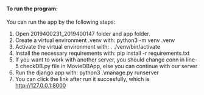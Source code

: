 #### To run the program: 
You can run the app by the following steps:
1) Open 2019400231_2019400147 folder and app folder.
2) Create a virtual environment .venv with:
python3 -m venv .venv  
3) Activate the virtual environment with:
. ./venv/bin/activate
4) Install the necessary requirements with:
pip install -r requirements.txt
5) If you want to work with another server, you should change conn in line-5 checkDB.py file in MovieDBApp, else you can continue with our server
6) Run the django app with:
python3 .\manage.py runserver 
7) You can click the link after run it succesfully, which is http://127.0.0.1:8000
